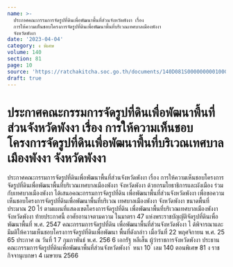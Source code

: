 ```yaml
---
name: >-
  ประกาศคณะกรรมการจัดรูปที่ดินเพื่อพัฒนาพื้นที่ส่วนจังหวัดพังงา เรื่อง
  การให้ความเห็นชอบโครงการจัดรูปที่ดินเพื่อพัฒนาพื้นที่บริเวณเทศบาลเมืองพังงา
  จังหวัดพังงา
date: '2023-04-04'
category: ง พิเศษ
volume: 140
section: 81
page: 10
source: 'https://ratchakitcha.soc.go.th/documents/140D081S0000000001000.pdf'
draft: true
---
```


# ประกาศคณะกรรมการจัดรูปที่ดินเพื่อพัฒนาพื้นที่ส่วนจังหวัดพังงา เรื่อง การให้ความเห็นชอบโครงการจัดรูปที่ดินเพื่อพัฒนาพื้นที่บริเวณเทศบาลเมืองพังงา จังหวัดพังงา

ประกาศคณะกรรมการจัดรูปที่ดินเพื่อพัฒนาพื้นที่ส่วนจังหวัดพังงา เรื่อง การให้ความเห็นชอบโครงการจัดรูปที่ดินเพื่อพัฒนาพื้นที่บริเวณเทศบาลเมืองพังงา จังหวัดพังงา ด้วยกรมโยธาธิการและผังเมือง ร่วมกับเทศบาลเมืองพังงา ได้เสนอคณะกรรมการจัดรูปที่ดิน เพื่อพัฒนาพื้นที่ส่วนจังหวัดพังงา เพื่อขอความเห็นชอบโครงการจัดรูปที่ดินเพื่อพัฒนาพื้นที่บริเวณ เทศบาลเมืองพังงา จังหวัดพังงา ขนาดพื้นที่ประมาณ 20 ไร่ ตามแผนที่แสดงเขตโครงการจัดรูปที่ดิน เพื่อพัฒนาพื้นที่บริเวณเทศบาลเมืองพังงา จังหวัดพังงา ท้ายประกาศนี้ อาศัยอานาจตามความ ในมาตรา 47 แห่งพระราชบัญญัติจัดรูปที่ดินเพื่อพัฒนาพื้นที่ พ.ศ. 2547 คณะกรรมการจัดรูปที่ดิน เพื่อพัฒนาพื้นที่ส่วนจังหวัดพังงา ไ ด้พิจารณาและมีมติให้ความเห็นชอบโครงการจัดรูปที่ดินเพื่อพัฒนา พื้นที่ดังกล่าว เมื่อวันที่ 22 พฤศจิกายน พ.ศ. 25 65 ประกาศ ณ วันที่ 1 7 กุมภาพันธ์ พ.ศ. 256 6 เอกรัฐ หลีเส็น ผู้ว่าราชการจังหวัดพังงา ประธานคณะกรรมการจัดรูปที่ดินเพื่อพัฒนาพื้นที่ส่วนจังหวัดพังงา ้ หนา 10 ่ เลม 140 ตอนพิเศษ 81 ง ราชกิจจานุเบกษา 4 เมษายน 2566

